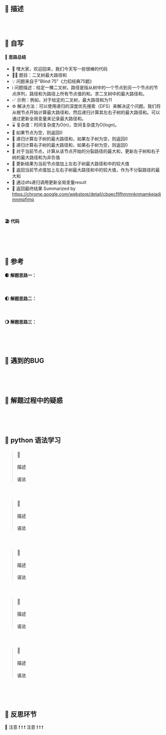 ## 🚎 描述
 
<br>
<br>
 
## 🛶 自写
#### 🧱 思路总结
- 👋 嘿大家，欢迎回来，我们今天写一些很棒的代码
- 🌲🔝 题目：二叉树最大路径和
- 💡 问题来自于"Blind 75"《力扣经典75题》
- ℹ️ 问题描述：给定一棵二叉树，路径是指从树中的一个节点到另一个节点的节点序列，路径和为路径上所有节点值的和。求二叉树中的最大路径和。
- ✅ 示例：例如，对于给定的二叉树，最大路径和为11
- ⚙️ 解决方法：可以使用递归的深度优先搜索（DFS）来解决这个问题。我们将从根节点开始计算最大路径和，然后递归计算其左右子树的最大路径和。可以通过更新全局变量来记录最大路径和。
- ⌛️ 复杂度：时间复杂度为O(n)，空间复杂度为O(logn)。
- 📜 如果节点为空，则返回0
- 📜 递归计算左子树的最大路径和，如果左子树为空，则返回0
- 📜 递归计算右子树的最大路径和，如果右子树为空，则返回0
- 📜 对于当前节点，计算从该节点开始的分裂路径的最大和，更新左子树和右子树的最大路径和为非负值
- 📜 更新结果为当前节点值加上左右子树最大路径和中的较大值
- 📜 返回当前节点值加上左右子树最大路径和中的较大值，作为不分裂路径的最大和
- 📜 通过dfs递归调用更新全局变量result
- 📜 返回最终结果
Summarized by https://chrome.google.com/webstore/detail/cbgecfllfhmmnknmamkejadjmnmpfjmp
 
<br>
 
#### 🏖 代码
 
<br>
<br>
<br>
 
## 🛫 参考
#### 🌒 解题思路一：
 
<br>
 
#### 🌓 解题思路二：
 
<br>
 
#### 🌖 解题思路三：
 
<br>
<br>
<br>
 
## 🐞 遇到的BUG
 
<br>
<br>
<br>
 
## 🐾 解题过程中的疑惑
 
<br>
<br>
<br>
 
## 🍉 python 语法学习
>### 🍇 
>#### 描述
>#### 语法
 
<br>
 
>### 🍈 
>#### 描述
>#### 语法
 
<br>
 
>### 🍊 
>#### 描述
>#### 语法
 
<br>
 
>### 🍍 
>#### 描述
>#### 语法
 
<br>
 
>### 🍒 
>#### 描述
>#### 语法
 
<br>
<br>
<br>
 
## 🌊 反思环节
🚨 注意 ❗️ ❗️ ❗️  注意 ❗️ ❗️ ❗️
 
<br>
<br>
<br>
 